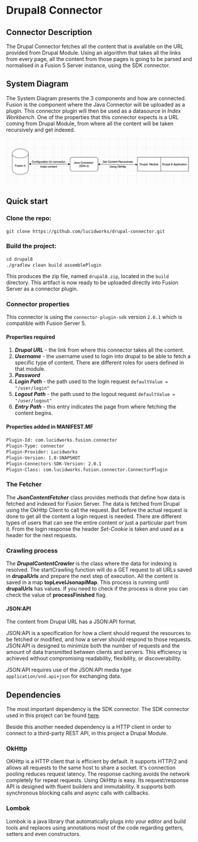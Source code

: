 # Drupal8 Connector

## Connector Description

The Drupal Connector fetches all the content that is available on the URL provided from Drupal Module. Using an algorithm that takes all the links from every page, all the content from those pages is going to be parsed and normalised in a Fusion 5 Server instance, using the SDK connector. 

## System Diagram
The System Diagram presents the 3 components and how are connected. Fusion is the component where the Java Connector will be uploaded as a plugin. This connector plugin will then be used as a datasource in _Index Workbench_. One of the properties that this connector expects is a URL coming from Drupal Module, from where all the content will be taken recursively and get indexed.

 ![diagram](diagram.png)

## Quick start

### Clone the repo:
```
git clone https://github.com/lucidworks/drupal-connector.git
```

### Build the project:
```
cd drupal8
./gradlew clean build assemblePlugin
```
 This produces the zip file, named `drupal8.zip`, located in the `build` directory.
This artifact is now ready to be uploaded directly into Fusion Server as a connector plugin.

### Connector properties
This connector is using the `connector-plugin-sdk` version `2.0.1` which is compatible with Fusion Server 5.

#### Properties required
1. **_Drupal URL_** - the link from where this connector takes all the content.
2. **_Username_** - the username used to login into drupal to be able to fetch a specific type of content. There are different roles for users defined in that module.
3. **_Password_** 
4. **_Login Path_** - the path used to the login request ```defaultValue = "/user/login"``` 
4. **_Logout Path_** - the path used to the logout request ```defaultValue = "/user/logout"```
5. **_Entry Path_** -  this entry indicates the page from where fetching the content begins.

#### Properties added in MANIFEST.MF
```
Plugin-Id: com.lucidworks.fusion.connector
Plugin-Type: connector
Plugin-Provider: Lucidworks
Plugin-Version: 1.0-SNAPSHOT
Plugin-Connectors-SDK-Version: 2.0.1
Plugin-Class: com.lucidworks.fusion.connector.ConnectorPlugin
```

### The Fetcher
The **_JsonContentFetcher_** class provides methods that define how data is fetched and indexed for Fusion Server. The data is fetched from Drupal using the OkHttp Client to call the request. But before the actual request is done to get all the content a login request is needed. There are different types of users that can see the entire content or just a particular part from it.
 From the login response the header _Set-Cookie_ is taken and used as a header for the next requests.
 
### Crawling process
The **_DrupalContentCrawler_** is the class where the data for indexing is resolved. The startCrawling function will do a GET request to all URLs saved in **drupalUrls** and prepare the next step of execution. All the content is saved in a map **topLevelJsonapiMap**. This process is running until **drupalUrls** has values. 
If you need to check if the process is done you can check the value of **processFinished** flag.

#### JSON:API
The content from Drupal URL has a JSON:API format.

JSON:API is a specification for how a client should request the resources to be fetched or modified, and how a server should respond to those requests.
JSON:API is designed to minimize both the number of requests and the amount of data transmitted between clients and servers. This efficiency is achieved without compromising readability, flexibility, or discoverability.

JSON:API requires use of the JSON:API media type `application/vnd.api+json` for exchanging data.

## Dependencies
The most important dependency is the SDK connector. The SDK connector used in this project can be found [here](https://github.com/lucidworks/connectors-sdk-resources/tree/master/java-sdk).

Beside this another needed dependency is a HTTP client in order to connect to a third-party REST API, in this project a Drupal Module.

### OkHttp
OKHttp is a HTTP client that is efficient by default. It supports HTTP/2 and allows all requests to the same host to share a socket. It's connection pooling reduces request latency. The response caching avoids the network completely for repeat requests.
Using OkHttp is easy. Its request/response API is designed with fluent builders and immutability. It supports both synchronous blocking calls and async calls with callbacks.

### Lombok 
Lombok is a java library that automatically plugs into your editor and build tools and replaces using annotations most of the code regarding getters, setters and even constructors.

